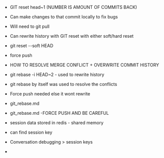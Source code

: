 * GIT reset head~1 (NUMBER IS AMOUNT OF COMMITS BACK)
* Can make changes to that commit locally to fix bugs
* Will need to git pull

* Can rewrite history with GIT reset with either soft/hard reset
* git reset --soft HEAD


* force push

* HOW TO RESOLVE MERGE CONFLICT + OVERWRITE COMMIT HISTORY
* git rebase -i HEAD~2 - used to rewrite history
* git rebase by itself was used to resolve the conflicts
* Force push needed else it wont rewrite
* git_rebase.md
* git_rebase.md -FORCE PUSH AND BE CAREFUL


* session data stored in redis - shared memory
* can find session key
* Conversation debugging > session keys
* 